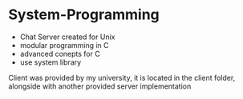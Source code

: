 # System-Programming
- Chat Server created for Unix
- modular programming in C
- advanced conepts for C
- use system library 

Client was provided by my university, it is located in the client folder, alongside with another provided server implementation
